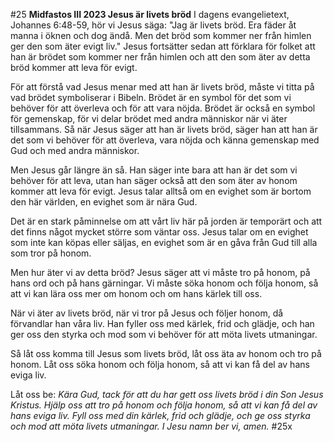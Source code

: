 #25 **Midfastos III 2023 Jesus är livets bröd**
I dagens evangelietext, Johannes 6:48-59, hör vi Jesus säga: "Jag är livets bröd. Era fäder åt manna i öknen och dog ändå. Men det bröd som kommer ner från himlen ger den som äter evigt liv." Jesus fortsätter sedan att förklara för folket att han är brödet som kommer ner från himlen och att den som äter av detta bröd kommer att leva för evigt.

För att förstå vad Jesus menar med att han är livets bröd, måste vi titta på vad brödet symboliserar i Bibeln. Brödet är en symbol för det som vi behöver för att överleva och för att vara nöjda. Brödet är också en symbol för gemenskap, för vi delar brödet med andra människor när vi äter tillsammans. Så när Jesus säger att han är livets bröd, säger han att han är det som vi behöver för att överleva, vara nöjda och känna gemenskap med Gud och med andra människor.

Men Jesus går längre än så. Han säger inte bara att han är det som vi behöver för att leva, utan han säger också att den som äter av honom kommer att leva för evigt. Jesus talar alltså om en evighet som är bortom den här världen, en evighet som är nära Gud.

Det är en stark påminnelse om att vårt liv här på jorden är temporärt och att det finns något mycket större som väntar oss. Jesus talar om en evighet som inte kan köpas eller säljas, en evighet som är en gåva från Gud till alla som tror på honom.

Men hur äter vi av detta bröd? Jesus säger att vi måste tro på honom, på hans ord och på hans gärningar. Vi måste söka honom och följa honom, så att vi kan lära oss mer om honom och om hans kärlek till oss.

När vi äter av livets bröd, när vi tror på Jesus och följer honom, då förvandlar han våra liv. Han fyller oss med kärlek, frid och glädje, och han ger oss den styrka och mod som vi behöver för att möta livets utmaningar.

Så låt oss komma till Jesus som livets bröd, låt oss äta av honom och tro på honom. Låt oss söka honom och följa honom, så att vi kan få del av hans eviga liv.

Låt oss be:
*Kära Gud, tack för att du har gett oss livets bröd i din Son Jesus Kristus. Hjälp oss att tro på honom och följa honom, så att vi kan få del av hans eviga liv. Fyll oss med din kärlek, frid och glädje, och ge oss styrka och mod att möta livets utmaningar. I Jesu namn ber vi, amen.*
#25x
